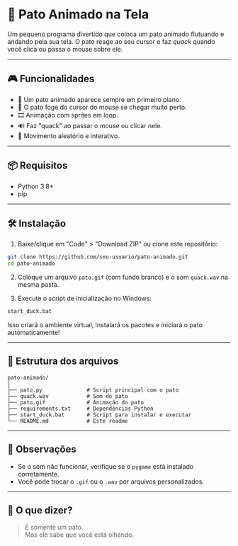 # 🦆 Pato Animado na Tela

Um pequeno programa divertido que coloca um pato animado flutuando e andando pela sua tela. O pato reage ao seu cursor e faz *quack* quando você clica ou passa o mouse sobre ele.

---

## 🎮 Funcionalidades

- 🐥 Um pato animado aparece sempre em primeiro plano.
- 🎯 O pato foge do cursor do mouse se chegar muito perto.
- 🎞️ Animação com sprites em loop.
- 🔊 Faz "quack" ao passar o mouse ou clicar nele.
- 🧠 Movimento aleatório e interativo.

---

## 📦 Requisitos

- Python 3.8+
- pip

---

## 🛠️ Instalação

1. Baixe/clique em "Code" > "Download ZIP" ou clone este repositório:

```bash
git clone https://github.com/seu-usuario/pato-animado.git
cd pato-animado
```

2. Coloque um arquivo `pato.gif` (com fundo branco) e o som `quack.wav` na mesma pasta.

3. Execute o script de inicialização no Windows:

```bash
start_duck.bat
```

Isso criará o ambiente virtual, instalará os pacotes e iniciará o pato automaticamente!

---

## 📁 Estrutura dos arquivos

```
pato-animado/
│
├── pato.py              # Script principal com o pato
├── quack.wav            # Som do pato
├── pato.gif             # Animação do pato
├── requirements.txt     # Dependências Python
├── start_duck.bat       # Script para instalar e executar
└── README.md            # Este readme
```

---

## 🧠 Observações

- Se o som não funcionar, verifique se o `pygame` está instalado corretamente.
- Você pode trocar o `.gif` ou o `.wav` por arquivos personalizados.

---

## 🤪 O que dizer?

> É somente um pato.  
> Mas ele sabe que você está olhando.
